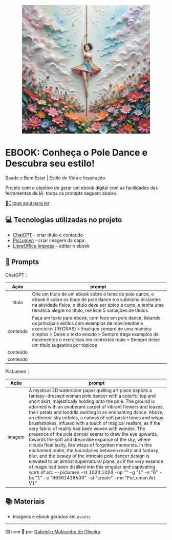 <p align="center">
<img 
    src="./assets/Poledance.png"
    width="400"  
/>
</p>

# EBOOK: Conheça o Pole Dance e Descubra seu estilo!
Saude e Bem Estar | Estilo de Vida e Inspiração 


 
Projeto com o objetivo de gerar um ebook digital com as facilidades das ferramentas de IA. todos os prompts
seguem abaixo.

<a href="https://github.com/GabrielleMatosinhoOliveira/prompts-recipe-to-create-a-ebook/blob/main/assets/ebook%20-%20pole1.pdf" title="View PDF now"> 📕Clique aqui para ler</a>

## 💻 Tecnologias utilizadas no projeto

- [ChatGPT](https://chat.openai.com/) - criar título e conteúdo
- [PicLumen](https://piclumen.com/app/image-generator/create) - criar imagem da capa
- [LibreOffice Impress](https://pt-br.libreoffice.org/descubra/impress/) - editar o ebook

## 🧠 Prompts


ChatGPT：

|   Ação   | prompt                                                                                                                                                                                                                                                                         |
| :------: | ------------------------------------------------------------------------------------------------------------------------------------------------------------------------------------------------------------------------------------------------------------------------------ |
|  título  | Crie um título de um ebook sobre o tema de pole dance, o ebook é sobre os tipos de pole dance e o subnicho iniciantes na atividade física, o título deve ser épico e curto, e tenha uma temática alegre no título, me liste 5 variações de títulos                                                         |
| conteúdo | Faça um texto para ebook, com foco em pole dance, listando os principais estilos com exemplos de movimentos e exercícios {REGRAS} > Explique sempre de uma maneira simples > Deixe o texto enxuto > Sempre traga exemplos de movimentos e exercícios em contextos reais > Sempre deixe um título sugestivo por tópicos| 
| conteúdo ||Ordenar os tipos por Pole Fitness, Pole Flow, Pole Sensual, Pole Exotic, Pole Glamour, Pole Art, Pole Drama, Pole Comedy| 
| conteúdo ||Dicas Gerais para Iniciantes no Pole Dance |


PicLumen：

|  Ação  | prompt                                                                                 |
| :----: | -------------------------------------------------------------------------------------- |
| imagem | A mystical 3D watercolor paper quilling art piece depicts a fantasy-dressed woman pole dancer with a colorful top and short skirt, majestically holding onto the pole. The ground is adorned with an exuberant carpet of vibrant flowers and leaves, their petals and tendrils swirling in an enchanting dance. Above, an ethereal sky unfolds, a canvas of soft pastel tones and wispy brushstrokes, infused with a touch of magical realism, as if the very fabric of reality had been woven with wonder. The presence of the pole dancer seems to draw the eye upwards, towards the soft and dreamlike expanse of the sky, where clouds float lazily, like wisps of forgotten memories. In this enchanted realm, the boundaries between reality and fantasy blur, and the beauty of the intricate pole dancer design is elevated to an almost supernatural plane, as if the very essence of magic had been distilled into this singular and captivating work of art. --piclumen -rs 1024:1024 -np "" -g "1" -s "6" -bs "1" -e "89361418500" -st "create" -mn "PicLumen Art V1" |


## 📚 Materiais

- Imagens e ebook gerados em `assets`

---

⌨️ com 💜 por [Gabrielle Matosinho de Oliveira](https://github.com/GabrielleMatosinhoOliveira/) 
